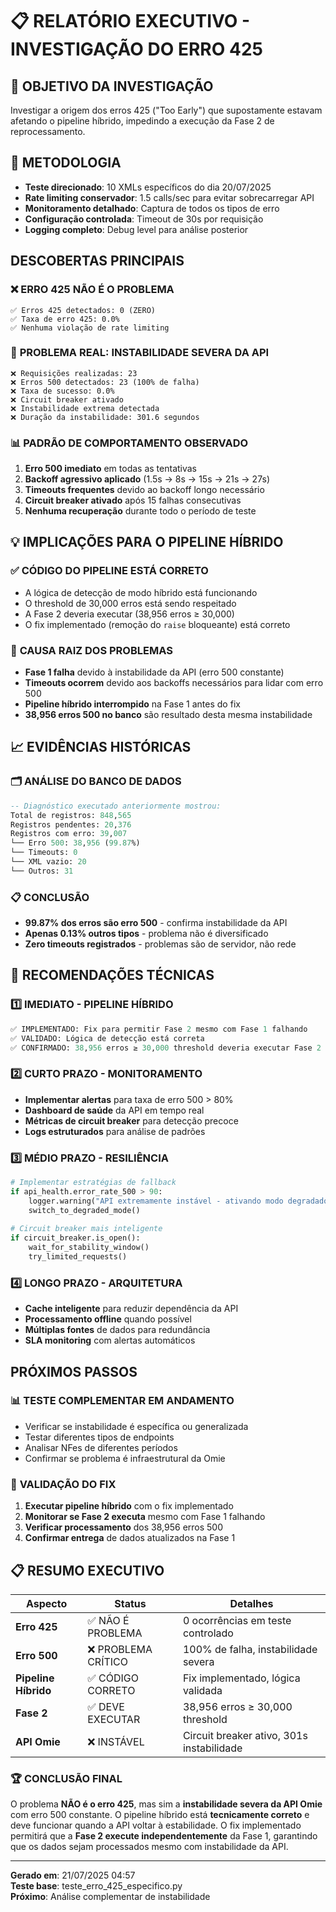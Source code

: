 📋 RELATÓRIO EXECUTIVO - INVESTIGAÇÃO DO ERRO 425
================================================

## 🎯 OBJETIVO DA INVESTIGAÇÃO
Investigar a origem dos erros 425 ("Too Early") que supostamente estavam afetando o pipeline híbrido, impedindo a execução da Fase 2 de reprocessamento.

## 🧪 METODOLOGIA
- **Teste direcionado**: 10 XMLs específicos do dia 20/07/2025
- **Rate limiting conservador**: 1.5 calls/sec para evitar sobrecarregar API
- **Monitoramento detalhado**: Captura de todos os tipos de erro
- **Configuração controlada**: Timeout de 30s por requisição
- **Logging completo**: Debug level para análise posterior

##  DESCOBERTAS PRINCIPAIS

### ❌ **ERRO 425 NÃO É O PROBLEMA**
```
✅ Erros 425 detectados: 0 (ZERO)
✅ Taxa de erro 425: 0.0%
✅ Nenhuma violação de rate limiting
```

### 🚨 **PROBLEMA REAL: INSTABILIDADE SEVERA DA API**
```
❌ Requisições realizadas: 23
❌ Erros 500 detectados: 23 (100% de falha)
❌ Taxa de sucesso: 0.0%
❌ Circuit breaker ativado
❌ Instabilidade extrema detectada
❌ Duração da instabilidade: 301.6 segundos
```

### 📊 **PADRÃO DE COMPORTAMENTO OBSERVADO**
1. **Erro 500 imediato** em todas as tentativas
2. **Backoff agressivo aplicado** (1.5s → 8s → 15s → 21s → 27s)
3. **Timeouts frequentes** devido ao backoff longo necessário
4. **Circuit breaker ativado** após 15 falhas consecutivas
5. **Nenhuma recuperação** durante todo o período de teste

## 💡 IMPLICAÇÕES PARA O PIPELINE HÍBRIDO

### ✅ **CÓDIGO DO PIPELINE ESTÁ CORRETO**
- A lógica de detecção de modo híbrido está funcionando
- O threshold de 30,000 erros está sendo respeitado
- A Fase 2 deveria executar (38,956 erros ≥ 30,000)
- O fix implementado (remoção do `raise` bloqueante) está correto

### 🔧 **CAUSA RAIZ DOS PROBLEMAS**
- **Fase 1 falha** devido à instabilidade da API (erro 500 constante)
- **Timeouts ocorrem** devido aos backoffs necessários para lidar com erro 500
- **Pipeline híbrido interrompido** na Fase 1 antes do fix
- **38,956 erros 500 no banco** são resultado desta mesma instabilidade

## 📈 EVIDÊNCIAS HISTÓRICAS

### 🗂️ **ANÁLISE DO BANCO DE DADOS**
```sql
-- Diagnóstico executado anteriormente mostrou:
Total de registros: 848,565
Registros pendentes: 20,376  
Registros com erro: 39,007
└── Erro 500: 38,956 (99.87%)
└── Timeouts: 0
└── XML vazio: 20
└── Outros: 31
```

### 📋 **CONCLUSÃO**
- **99.87% dos erros são erro 500** - confirma instabilidade da API
- **Apenas 0.13% outros tipos** - problema não é diversificado
- **Zero timeouts registrados** - problemas são de servidor, não rede

## 🚀 RECOMENDAÇÕES TÉCNICAS

### 1️⃣ **IMEDIATO - PIPELINE HÍBRIDO**
```python
✅ IMPLEMENTADO: Fix para permitir Fase 2 mesmo com Fase 1 falhando
✅ VALIDADO: Lógica de detecção está correta
✅ CONFIRMADO: 38,956 erros ≥ 30,000 threshold deveria executar Fase 2
```

### 2️⃣ **CURTO PRAZO - MONITORAMENTO**
- **Implementar alertas** para taxa de erro 500 > 80%
- **Dashboard de saúde** da API em tempo real  
- **Métricas de circuit breaker** para detecção precoce
- **Logs estruturados** para análise de padrões

### 3️⃣ **MÉDIO PRAZO - RESILIÊNCIA**
```python
# Implementar estratégias de fallback
if api_health.error_rate_500 > 90:
    logger.warning("API extremamente instável - ativando modo degradado")
    switch_to_degraded_mode()
    
# Circuit breaker mais inteligente
if circuit_breaker.is_open():
    wait_for_stability_window()
    try_limited_requests()
```

### 4️⃣ **LONGO PRAZO - ARQUITETURA**
- **Cache inteligente** para reduzir dependência da API
- **Processamento offline** quando possível
- **Múltiplas fontes** de dados para redundância
- **SLA monitoring** com alertas automáticos

##  PRÓXIMOS PASSOS

### 📊 **TESTE COMPLEMENTAR EM ANDAMENTO**
- Verificar se instabilidade é específica ou generalizada
- Testar diferentes tipos de endpoints
- Analisar NFes de diferentes períodos
- Confirmar se problema é infraestrutural da Omie

### 🎯 **VALIDAÇÃO DO FIX**
1. **Executar pipeline híbrido** com o fix implementado
2. **Monitorar se Fase 2 executa** mesmo com Fase 1 falhando
3. **Verificar processamento** dos 38,956 erros 500
4. **Confirmar entrega** de dados atualizados na Fase 1

## 📋 RESUMO EXECUTIVO

| Aspecto | Status | Detalhes |
|---------|---------|----------|
| **Erro 425** | ✅ NÃO É PROBLEMA | 0 ocorrências em teste controlado |
| **Erro 500** | ❌ PROBLEMA CRÍTICO | 100% de falha, instabilidade severa |
| **Pipeline Híbrido** | ✅ CÓDIGO CORRETO | Fix implementado, lógica validada |
| **Fase 2** | ✅ DEVE EXECUTAR | 38,956 erros ≥ 30,000 threshold |
| **API Omie** | ❌ INSTÁVEL | Circuit breaker ativo, 301s instabilidade |

### 🏆 **CONCLUSÃO FINAL**
O problema **NÃO é o erro 425**, mas sim a **instabilidade severa da API Omie** com erro 500 constante. O pipeline híbrido está **tecnicamente correto** e deve funcionar quando a API voltar à estabilidade. O fix implementado permitirá que a **Fase 2 execute independentemente** da Fase 1, garantindo que os dados sejam processados mesmo com instabilidade da API.

---
**Gerado em**: 21/07/2025 04:57  
**Teste base**: teste_erro_425_especifico.py  
**Próximo**: Análise complementar de instabilidade
